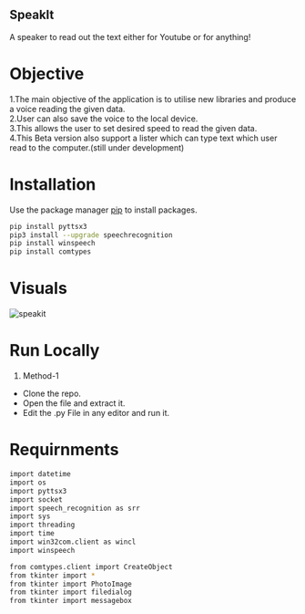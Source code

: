 ## SpeakIt
A speaker to read out the text either for Youtube or for anything!

# Objective
1.The main objective of the application is to utilise new libraries and produce a voice reading the given data.                                
2.User can also save the voice to the local device.                                                               
3.This allows the user to set desired speed to read the given data.                                                                 
4.This Beta version also support a lister which can type text which user read to the computer.(still under development)                                                                                      

# Installation
Use the package manager [pip](https://pip.pypa.io/en/stable/) to install packages.

```bash
pip install pyttsx3
pip3 install --upgrade speechrecognition
pip install winspeech
pip install comtypes
```
# Visuals

![speakit](https://user-images.githubusercontent.com/24393343/58765835-a61bbb00-8594-11e9-9061-cbabec6af9ce.jpg)
 
# Run Locally
1. Method-1
* Clone the repo.
* Open the file and extract it.
* Edit the .py File in any editor and run it.


# Requirnments

```bash
import datetime
import os
import pyttsx3
import socket
import speech_recognition as srr
import sys
import threading
import time
import win32com.client as wincl
import winspeech

from comtypes.client import CreateObject
from tkinter import *
from tkinter import PhotoImage
from tkinter import filedialog
from tkinter import messagebox

```
    
